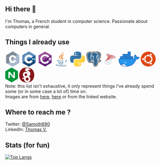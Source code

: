 ## Hi there 👋

I'm Thomas, a French student in computer science. Passionate about computers in general.  

## Things I already use

<a href="https://en.wikipedia.org/wiki/C_(programming_language)"><img src="images/c_48x48.png"/></a>
<a href="https://en.wikipedia.org/wiki/C%2B%2B"><img src="images/cpp_48x48.png"/></a>
<a href="https://docs.microsoft.com/fr-fr/dotnet/csharp/"><img src="images/csharp_48x48.png"/></a>
<a href="https://www.oracle.com/java/"><img src="images/java_48x48.png"/></a>
<a href="https://www.python.org/"><img src="images/python_48x48.png"/></a>
<a href="https://www.postgresql.org/"><img src="images/postgresql_48x48.png"/></a>
<a href="https://www.microsoft.com/en-us/sql-server/"><img src="images/sql_server_48x48.png"/></a>
<a href="https://www.docker.com/"><img src="images/docker_48x67.png"/></a>
<a href="https://ubuntu.com/"><img src="images/ubuntu_48x48.png"/></a>
<a href="https://nginx.org/en/"><img src="images/nginx_48x41.png"/></a>
<a href="https://www.wireguard.com/"><img src="images/wireguard_48x48.png"/></a>  
Note: this list isn't exhaustive, it only represent things I've already spend some (or in some case a lot of) time on.  
Images are from [here](https://github.com/abranhe/programming-languages-logos), [here](https://icones8.fr/) or from the linked website.

## Where to reach me ?

Twitter: [@Samoth690](https://twitter.com/Samoth690)  
LinkedIn: [Thomas V.](https://linkedin.com/in/thomas-violent-342a25194)

## Stats (for fun)
[![Top Langs](https://github-readme-stats.vercel.app/api/top-langs/?username=Samoth69&layout=compact)](https://github.com/anuraghazra/github-readme-stats)
